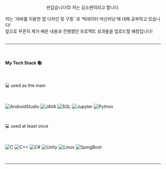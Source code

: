 <center>반갑습니다😊 저는 김소현이라고 합니다.</center><br/>저는 '자바를 이용한 앱 디자인 및 구동' 과 '빅데이터 머신러닝'에 대해 공부하고 있습니다!<br/>앞으로 꾸준히 제가 배운 내용과 진행했던 프로젝트 성과들을 업로드할 예정입니다!
   
<!--
**moi-sohyeon/moi-sohyeon** is a ✨ _special_ ✨ repository because its `README.md` (this file) appears on your GitHub profile.

Here are some ideas to get you started:

- 🔭 I’m currently working on ...
- 🌱 I’m currently learning ...
- 👯 I’m looking to collaborate on ...
- 🤔 I’m looking for help with ...
- 💬 Ask me about ...
- 📫 How to reach me: ...
- 😄 Pronouns: ...
- ⚡ Fun fact: ...
-->
   
<br/>
<br/>

---  

<br/>

#### My Tech Stack 📚

<br/>

💻 used as the main

<br/>

<img alt ="AndroidStudio" src
="https://img.shields.io/badge/Android%20Studio-3DDC84.svg?&style=for-the-badge&logo=Android%20Studio&logoColor=white"/>
<img alt ="JAVA" src
="https://img.shields.io/badge/Java-007396.svg?&style=for-the-badge&logo=Java&logoColor=white"/>
<img alt ="SQL" src
="https://img.shields.io/badge/Oracle%20SQL-F80000.svg?&style=for-the-badge&logo=Oracle&logoColor=white"/>
<img alt ="Jupyter" src
="https://img.shields.io/badge/Jupyter-F37626.svg?&style=for-the-badge&logo=Jupyter&logoColor=white"/>
<img alt ="Python" src
="https://img.shields.io/badge/Python-3776AB.svg?&style=for-the-badge&logo=Python&logoColor=white"/>

<br/>

💻 used at least once

<br/>

<img alt ="C" src
="https://img.shields.io/badge/C-A8B9CC.svg?&style=for-the-badge&logo=C&logoColor=white"/>
<img alt ="C++" src
="https://img.shields.io/badge/C++-00599C.svg?&style=for-the-badge&logo=C++&logoColor=white"/>
<img alt ="C#" src
="https://img.shields.io/badge/C%20Sharp-239120.svg?&style=for-the-badge&logo=C%20Sharp&logoColor=white"/>
<img alt ="Unity" src
="https://img.shields.io/badge/Unity-000000.svg?&style=for-the-badge&logo=Unity&logoColor=white"/>
<img alt ="Linux" src
="https://img.shields.io/badge/Linux-FCC624.svg?&style=for-the-badge&logo=Linux&logoColor=white"/>
<img alt ="SpingBoot" src
="https://img.shields.io/badge/Sping%20Boot-6DB33F.svg?&style=for-the-badge&logo=Sping%20Boot&logoColor=white"/>

<br/>

---
